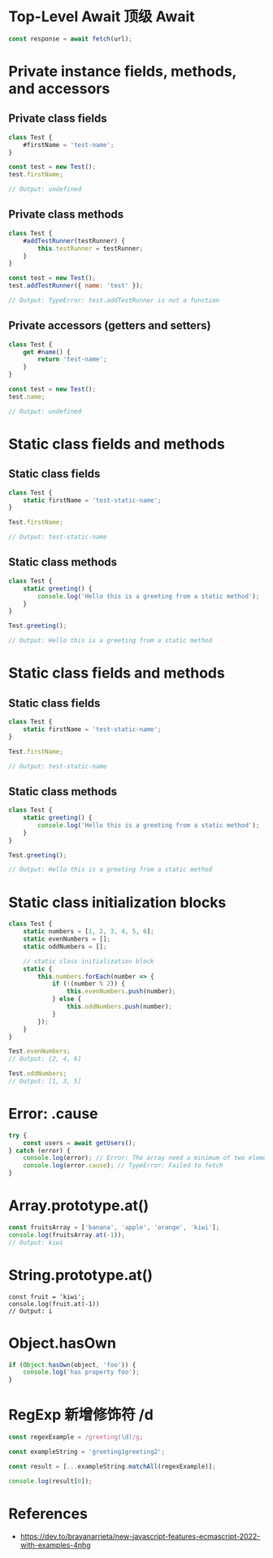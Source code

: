 # Top-Level Await 顶级 Await

```js
const response = await fetch(url);
```

# Private instance fields, methods, and accessors

## Private class fields

```js
class Test {
    #firstName = 'test-name';
}

const test = new Test();
test.firstName;

// Output: undefined
```

## Private class methods

```js
class Test {
    #addTestRunner(testRunner) {
        this.testRunner = testRunner;
    }
}

const test = new Test();
test.addTestRunner({ name: 'test' });

// Output: TypeError: test.addTestRunner is not a function
```

## Private accessors (getters and setters)

```js
class Test {
    get #name() {
        return 'test-name';
    }
}

const test = new Test();
test.name;

// Output: undefined
```

# Static class fields and methods

## Static class fields

```js
class Test {
    static firstName = 'test-static-name';
}

Test.firstName;

// Output: test-static-name
```

## Static class methods

```js
class Test {
    static greeting() {
        console.log('Hello this is a greeting from a static method');
    }
}

Test.greeting();

// Output: Hello this is a greeting from a static method
```

# Static class fields and methods

## Static class fields

```js
class Test {
    static firstName = 'test-static-name';
}

Test.firstName;

// Output: test-static-name
```

## Static class methods

```js
class Test {
    static greeting() {
        console.log('Hello this is a greeting from a static method');
    }
}

Test.greeting();

// Output: Hello this is a greeting from a static method
```

# Static class initialization blocks

```js
class Test {
    static numbers = [1, 2, 3, 4, 5, 6];
    static evenNumbers = [];
    static oddNumbers = [];

    // static class initialization block
    static {
        this.numbers.forEach(number => {
            if (!(number % 2)) {
                this.evenNumbers.push(number);
            } else {
                this.oddNumbers.push(number);
            }
        });
    }
}

Test.evenNumbers;
// Output: [2, 4, 6]

Test.oddNumbers;
// Output: [1, 3, 5]
```

# Error: .cause

```js
try {
    const users = await getUsers();
} catch (error) {
    console.log(error); // Error: The array need a minimum of two elements
    console.log(error.cause); // TypeError: Failed to fetch
}
```

# Array.prototype.at()

```js
const fruitsArray = ['banana', 'apple', 'orange', 'kiwi'];
console.log(fruitsArray.at(-1));
// Output: kiwi
```

# String.prototype.at()

```
const fruit = 'kiwi';
console.log(fruit.at(-1))
// Output: i
```

# Object.hasOwn

```js
if (Object.hasOwn(object, 'foo')) {
    console.log('has property foo');
}
```

# RegExp 新增修饰符 /d

```js
const regexExample = /greeting(\d)/g;

const exampleString = 'greeting1greeting2';

const result = [...exampleString.matchAll(regexExample)];

console.log(result[0]);
```

# References

-   https://dev.to/brayanarrieta/new-javascript-features-ecmascript-2022-with-examples-4nhg
